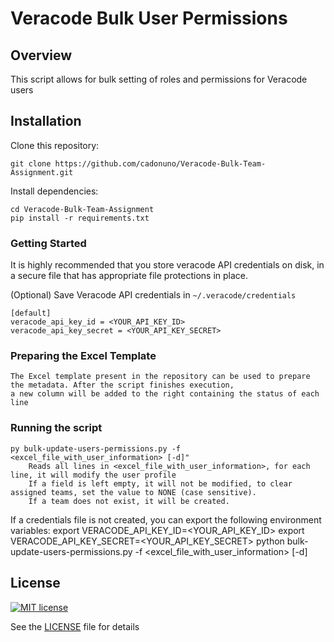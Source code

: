 # Veracode Bulk User Permissions

## Overview

This script allows for bulk setting of roles and permissions for Veracode users

## Installation

Clone this repository:

    git clone https://github.com/cadonuno/Veracode-Bulk-Team-Assignment.git

Install dependencies:

    cd Veracode-Bulk-Team-Assignment
    pip install -r requirements.txt

### Getting Started

It is highly recommended that you store veracode API credentials on disk, in a secure file that has 
appropriate file protections in place.

(Optional) Save Veracode API credentials in `~/.veracode/credentials`

    [default]
    veracode_api_key_id = <YOUR_API_KEY_ID>
    veracode_api_key_secret = <YOUR_API_KEY_SECRET>


### Preparing the Excel Template
    The Excel template present in the repository can be used to prepare the metadata. After the script finishes execution,
    a new column will be added to the right containing the status of each line
    
### Running the script
    py bulk-update-users-permissions.py -f <excel_file_with_user_information> [-d]"
        Reads all lines in <excel_file_with_user_information>, for each line, it will modify the user profile
        If a field is left empty, it will not be modified, to clear assigned teams, set the value to NONE (case sensitive). 
        If a team does not exist, it will be created.

If a credentials file is not created, you can export the following environment variables:
    export VERACODE_API_KEY_ID=<YOUR_API_KEY_ID>
    export VERACODE_API_KEY_SECRET=<YOUR_API_KEY_SECRET>
    python bulk-update-users-permissions.py -f <excel_file_with_user_information> [-d]

## License

[![MIT license](https://img.shields.io/badge/License-MIT-blue.svg)](LICENSE)

See the [LICENSE](LICENSE) file for details
